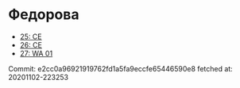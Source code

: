 # Федорова
- [25: CE](25.md)
- [26: CE](26.md)
- [27: WA 01](27.md)

Commit: e2cc0a96921919762fd1a5fa9eccfe65446590e8
 fetched at: 20201102-223253
